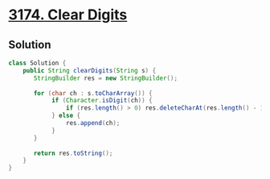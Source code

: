 # [3174. Clear Digits](https://leetcode.com/problems/clear-digits/)

## Solution
```java
class Solution {
    public String clearDigits(String s) {
       StringBuilder res = new StringBuilder();
       
       for (char ch : s.toCharArray()) {
            if (Character.isDigit(ch)) {
                if (res.length() > 0) res.deleteCharAt(res.length() - 1);
            } else {
                res.append(ch);
            }
       }
       
       return res.toString();
    }
}
```
